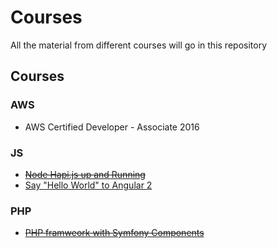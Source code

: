 # Courses
All the material from different courses will go in this repository

## Courses
### AWS
- AWS Certified Developer - Associate 2016

### JS
- ~~[Node Hapi.js up and Running](https://egghead.io/lessons/node-js-hapi-js-up-and-running?series=introduction-to-node-servers-with-hapi-js)~~
- [Say "Hello World" to Angular 2](https://egghead.io/lessons/angular-2-say-hello-world-to-angular-2?series=angular-2-fundamentals)

### PHP
- ~~[PHP framweork with Symfony Components](http://www.sitepoint.com/build-php-framework-symfony-components/)~~
